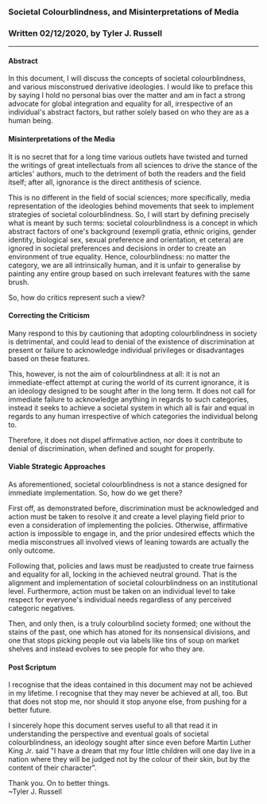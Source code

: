 ### Societal Colourblindness, and Misinterpretations of Media
### Written 02/12/2020, by Tyler J. Russell

***

#### Abstract

In this document, I will discuss the concepts of societal colourblindness, and
various misconstrued derivative ideologies. I would like to preface this by
saying I hold no personal bias over the matter and am in fact a strong advocate
for global integration and equality for all, irrespective of an individual's
abstract factors, but rather solely based on who they are as a human being.

#### Misinterpretations of the Media

It is no secret that for a long time various outlets have twisted and turned the
writings of great intellectuals from all sciences to drive the stance of the
articles' authors, much to the detriment of both the readers and the field
itself; after all, ignorance is the direct antithesis of science.

This is no different in the field of social sciences; more specifically, media
representation of the ideologies behind movements that seek to implement
strategies of societal colourblindness. So, I will start by defining precisely
what is meant by such terms: societal colourblindness is a concept in which
abstract factors of one's background (exempli gratia, ethnic origins, gender
identity, biological sex, sexual preference and orientation, et cetera) are
ignored in societal preferences and decisions in order to create an environment
of true equality. Hence, colourblindness: no matter the category, we are all
intrinsically human, and it is unfair to generalise by painting any entire group
based on such irrelevant features with the same brush.

So, how do critics represent such a view?

#### Correcting the Criticism

Many respond to this by cautioning that adopting colourblindness in society is
detrimental, and could lead to denial of the existence of discrimination at
present or failure to acknowledge individual privileges or disadvantages based
on these features.

This, however, is not the aim of colourblindness at all: it is not an
immediate-effect attempt at curing the world of its current ignorance, it is an
ideology designed to be sought after in the long term. It does not call for
immediate failure to acknowledge anything in regards to such categories, instead
it seeks to achieve a societal system in which all is fair and equal in regards
to any human irrespective of which categories the individual belong to.

Therefore, it does not dispel affirmative action, nor does it contribute to
denial of discrimination, when defined and sought for properly.

#### Viable Strategic Approaches

As aforementioned, societal colourblindness is not a stance designed for
immediate implementation. So, how do we get there?

First off, as demonstrated before, discrimination must be acknowledged and
action must be taken to resolve it and create a level playing field prior to
even a consideration of implementing the policies. Otherwise, affirmative action
is impossible to engage in, and the prior undesired effects which the media
misconstrues all involved views of leaning towards are actually the only
outcome.

Following that, policies and laws must be readjusted to create true fairness
and equality for all, locking in the achieved neutral ground. That is the
alignment and implementation of societal colourblindness on an institutional
level. Furthermore, action must be taken on an individual level to take respect
for everyone's individual needs regardless of any perceived categoric negatives.

Then, and only then, is a truly colourblind society formed; one without the
stains of the past, one which has atoned for its nonsensical divisions, and one
that stops picking people out via labels like tins of soup on market shelves and
instead evolves to see people for who they are.

#### Post Scriptum

I recognise that the ideas contained in this document may not be achieved in my
lifetime. I recognise that they may never be achieved at all, too. But that does
not stop me, nor should it stop anyone else, from pushing for a better future.

I sincerely hope this document serves useful to all that read it in
understanding the perspective and eventual goals of societal colourblindness,
an ideology sought after since even before Martin Luther King Jr. said "I have
a dream that my four little children will one day live in a nation where they
will be judged not by the colour of their skin, but by the content of their
character".

Thank you. On to better things.  
~Tyler J. Russell
